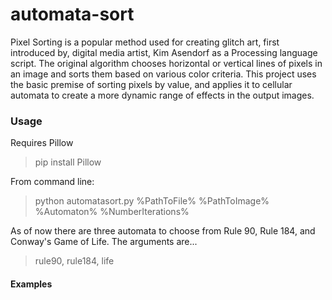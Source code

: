 # automata-sort
Pixel Sorting is a popular method used for creating glitch art, first introduced by, digital media artist, Kim Asendorf as a Processing language script. The original algorithm chooses horizontal or vertical lines of pixels in an image and sorts them based on various color criteria. This project uses the basic premise of sorting pixels by value, and applies it to cellular automata to create a more dynamic range of effects in the output images. 

<h3> Usage </h3>

Requires Pillow 
> pip install Pillow

From command line:
<blockquote>python automatasort.py %PathToFile% %PathToImage% %Automaton% %NumberIterations%</blockquote>

As of now there are three automata to choose from Rule 90, Rule 184, and Conway's Game of Life. The arguments are...
> rule90, rule184, life

<h4> Examples </h2>
